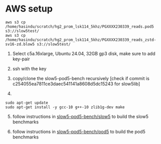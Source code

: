 # AWS setup

```
aws s3 cp /home/hasindu/scratch/hg2_prom_lsk114_5khz/PGXXXX230339_reads.pod5 s3://slow5test/
aws s3 cp /home/hasindu/scratch/hg2_prom_lsk114_5khz/PGXXXX230339_reads_zstd-sv16-zd.blow5 s3://slow5test/
```

1. Select c5a.16xlarge, Ubuntu 24.04, 32GB gp3 disk, make sure to add key-pair
2. ssh with the key
3. copy/clone the slow5-pod5-bench recursively [check if commit is c254055ea7811ce3daec541141a8608d5dc15243 for slow5lib]

4. 
```
sudo apt-get update
sudo apt-get install -y gcc-10 g++-10 zlib1g-dev make
```
5. follow instructions in [slow5-pod5-bench/slow5](../slow5-pod5-bench/slow5) to build the slow5 benchmarks

6. follow instructions in [slow5-pod5-bench/pod5](../slow5-pod5-bench/pod5) to build the pod5 benchmarks

   
